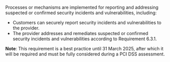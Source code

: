 Processes or mechanisms are implemented for reporting and addressing suspected or confirmed security incidents and vulnerabilities, including:

- Customers can securely report security incidents and vulnerabilities to the provider.
- The provider addresses and remediates suspected or confirmed security incidents and vulnerabilities according to Requirement 6.3.1.

**Note**: This requirement is a best practice until 31 March 2025, after which it will be required and must be fully considered during a PCI DSS assessment.